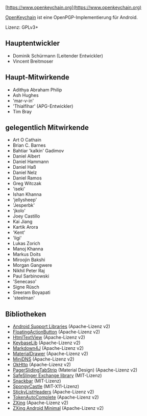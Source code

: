 [//]: # (NOTE: Please put every sentence in its own line, Transifex puts every line in its own translation field!)

[https://www.openkeychain.org](https://www.openkeychain.org)

[OpenKeychain](https://www.openkeychain.org) ist eine OpenPGP-Implementierung für Android.

Lizenz: GPLv3+

[//]: # (Beachte: alphabethische Sortierung)

## Hauptentwickler
  * Dominik Schürmann (Leitender Entwickler)
  * Vincent Breitmoser

## Haupt-Mitwirkende
  * Adithya Abraham Philip
  * Ash Hughes
  * 'mar-v-in'
  * 'Thialfihar' (APG-Entwickler)
  * Tim Bray

## gelegentlich Mitwirkende
  * Art O Cathain
  * Brian C. Barnes
  * Bahtiar 'kalkin' Gadimov
  * Daniel Albert
  * Daniel Hammann
  * Daniel Haß
  * Daniel Nelz
  * Daniel Ramos
  * Greg Witczak
  * 'iseki'
  * Ishan Khanna
  * 'jellysheep'
  * 'Jesperbk'
  * 'jkolo'
  * Joey Castillo
  * Kai Jiang
  * Kartik Arora
  * 'Kent'
  * 'ligi'
  * Lukas Zorich
  * Manoj Khanna
  * Markus Doits
  * Miroojin Bakshi
  * Morgan Gangwere
  * Nikhil Peter Raj
  * Paul Sarbinowski
  * 'Senecaso'
  * Signe Rüsch
  * Sreeram Boyapati
  * 'steelman'

[//]: # (Beachte: alphabethische Sortierung)

## Bibliotheken
  * [Android Support Libraries](http://developer.android.com/tools/support-library/index.html) (Apache-Lizenz v2)
  * [FloatingActionButton](https://github.com/futuresimple/android-floating-action-button) (Apache-Lizenz v2)
  * [HtmlTextView](https://github.com/sufficientlysecure/html-textview) (Apache-Lizenz v2)
  * [KeybaseLib](https://github.com/timbray/KeybaseLib) (Apache-Lizenz v2)
  * [Markdown4J](https://github.com/jdcasey/markdown4j) (Apache-Lizenz v2)
  * [MaterialDrawer](https://github.com/mikepenz/MaterialDrawer) (Apache-Lizenz v2)
  * [MiniDNS](https://github.com/rtreffer/minidns) (Apache-Lizenz v2)
  * [OkHttp](https://square.github.io/okhttp/) (Apache-Lizenz v2)
  * [PagerSlidingTabStrip](https://github.com/jpardogo/PagerSlidingTabStrip) (Material Design) (Apache-Lizenz v2)
  * [SafeSlinger Exchange library](https://github.com/SafeSlingerProject/exchange-android) (MIT-Lizenz)
  * [Snackbar](https://github.com/nispok/snackbar) (MIT-Lizenz)
  * [SpongyCastle](https://rtyley.github.io/bouncycastle/) (MIT-X11-Lizenz)
  * [StickyListHeaders](https://github.com/emilsjolander/StickyListHeaders) (Apache-Lizenz v2)
  * [TokenAutoComplete](https://github.com/splitwise/TokenAutoComplete) (Apache-Lizenz v2)
  * [ZXing](https://github.com/zxing/zxing) (Apache-Lizenz v2)
  * [ZXing Android Minimal](https://github.com/journeyapps/zxing-android-embedded) (Apache-Lizenz v2)